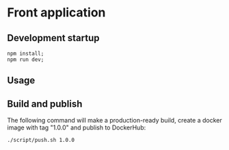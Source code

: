 # Front application

## Development startup

~~~~
npm install;
npm run dev;
~~~~

## Usage

## Build and publish

The following command will make a production-ready build, create a docker image with tag "1.0.0" and publish to DockerHub:

~~~~
./script/push.sh 1.0.0
~~~~
